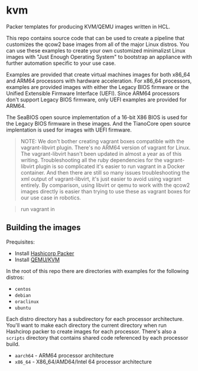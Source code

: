 # kvm

Packer templates for producing KVM/QEMU images written in HCL.

This repo contains source code that can be used to create a
pipeline that customizes the qcow2 base images from all of the major Linux
distros. You can use these examples to create your own customized
minimalizst Linux images with "Just Enough Operating System" to
bootstrap an appliance with further automation specific to your use case.

Examples are provided that create virtual machines images for both
x86_64 and ARM64 processors with hardware acceleration. For x86_64 processors,
examples are provided images with either the Legacy BIOS firmware or the
Unified Extensible Firmware Interface (UEFI). Since ARM64 processors don't
support Legacy BIOS firmware, only UEFI examples are provided for ARM64.

The SeaBIOS open source implementation of a 16-bit X86 BIOS is used for the
Legacy BIOS firmware in these images. And the TianoCore open source implentation
is used for images with UEFI firmware.

> NOTE: We don't bother creating vagrant boxes compatible with the
> vagrant-libvirt plugin. There's no ARM64 version of vagrant for Linux.
> The vagrant-libvirt hasn't been updated in almost a year as of this writing.
> Troubleshooting all the ruby dependencies for the vagrant-libvirt plugin is
> so complicated it's easier to run vagrant in a Docker container. And then
> there are still so many issues troubleshooting the xml output of
> vagrant-libvirt, it's just easier to avoid using vagrant entirely. By
> comparison, using libvirt or qemu to work with the qcow2 images directly
> is easier than trying to use these as vagrant boxes for our use case in
> robotics.

> run vagrant in 


## Building the images

Prequisites:

- Install [Hashicorp Packer](docs/INSTALL_PACKER.md)
- Install [QEMU/KVM](docs/INSTALL_QEMU_KVM.md)

In the root of this repo there are directories with examples for the following
distros:

- `centos`
- `debian`
- `oraclinux`
- `ubuntu`

Each distro directory has a subdirectory for each processor architecture. You'll
want to make each directory the current directory when run Hashcirop packer
to create images for each processor. There's also a `scripts` directory that
contains shared code referenced by each processor build.

- `aarch64` - ARM64 processor architecture
- `x86_64` - X86_64/AMD64/Intel 64 processor architecture
